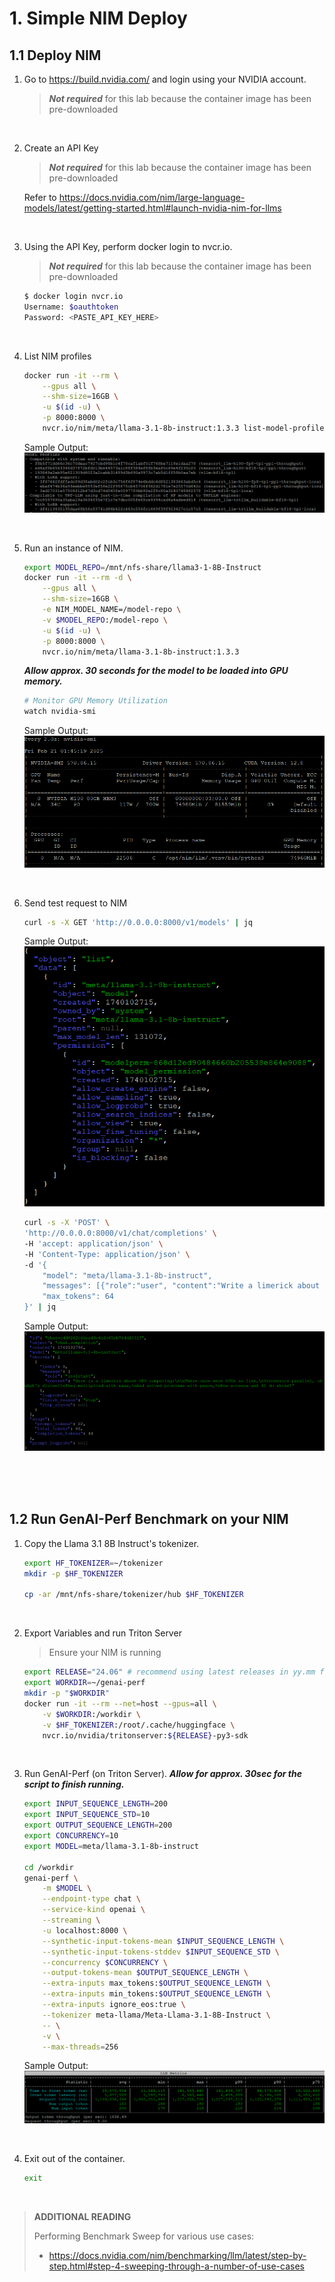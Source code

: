 # 1. Simple NIM Deploy

## 1.1 Deploy NIM


1. Go to https://build.nvidia.com/ and login using your NVIDIA account.
    >***Not required*** for this lab because the container image has been pre-downloaded

<br>

2. Create an API Key
    >***Not required*** for this lab because the container image has been pre-downloaded

    Refer to https://docs.nvidia.com/nim/large-language-models/latest/getting-started.html#launch-nvidia-nim-for-llms

<br>

3. Using the API Key, perform docker login to nvcr.io.
    >***Not required*** for this lab because the container image has been pre-downloaded
    
    ```bash
    $ docker login nvcr.io
    Username: $oauthtoken
    Password: <PASTE_API_KEY_HERE>
    ```

<br>

4. List NIM profiles
    
    ```bash    
    docker run -it --rm \
        --gpus all \
        --shm-size=16GB \
        -u $(id -u) \
        -p 8000:8000 \
        nvcr.io/nim/meta/llama-3.1-8b-instruct:1.3.3 list-model-profiles
    ```
    Sample Output: <br>
    ![image](images/lab1-list-model-profiles.png)

<br>

5. Run an instance of NIM.
    
    ```bash
    export MODEL_REPO=/mnt/nfs-share/llama3-1-8B-Instruct
    docker run -it --rm -d \
        --gpus all \
        --shm-size=16GB \
        -e NIM_MODEL_NAME=/model-repo \
        -v $MODEL_REPO:/model-repo \
        -u $(id -u) \
        -p 8000:8000 \
        nvcr.io/nim/meta/llama-3.1-8b-instruct:1.3.3
    ```

    ***Allow approx. 30 seconds for the model to be loaded into GPU memory.***
    ```bash
    # Monitor GPU Memory Utilization
    watch nvidia-smi
    ```
    Sample Output: <br>
    ![image](https://github.com/ymlee4953/Dell-DemoLab/blob/main/DemoRoom/NVIDIA%20GenAI%20Workshop/images/lab1-nvidia-smi.png)

<br>

6. Send test request to NIM
    
    ```bash
    curl -s -X GET 'http://0.0.0.0:8000/v1/models' | jq
    ```
    Sample Output: <br>
    ![image](https://github.com/ymlee4953/Dell-DemoLab/blob/main/DemoRoom/NVIDIA%20GenAI%20Workshop/images/lab1-list-running-models.png)

    
    ```bash
    curl -s -X 'POST' \
    'http://0.0.0.0:8000/v1/chat/completions' \
    -H 'accept: application/json' \
    -H 'Content-Type: application/json' \
    -d '{
        "model": "meta/llama-3.1-8b-instruct",
        "messages": [{"role":"user", "content":"Write a limerick about the wonders of GPU computing."}],
        "max_tokens": 64
    }' | jq
    
    ```
    Sample Output: <br>
    ![image](https://github.com/ymlee4953/Dell-DemoLab/blob/main/DemoRoom/NVIDIA%20GenAI%20Workshop/images/lab1-test-query.png)

<br><br><br>

## 1.2 Run GenAI-Perf Benchmark on your NIM

1. Copy the Llama 3.1 8B Instruct's tokenizer.
    
    ```bash
    export HF_TOKENIZER=~/tokenizer
    mkdir -p $HF_TOKENIZER

    cp -ar /mnt/nfs-share/tokenizer/hub $HF_TOKENIZER
    ```    
    

<br>

2. Export Variables and run Triton Server
        
    > Ensure your NIM is running
    
    
    ```bash
    export RELEASE="24.06" # recommend using latest releases in yy.mm format
    export WORKDIR=~/genai-perf
    mkdir -p "$WORKDIR"
    docker run -it --rm --net=host --gpus=all \
        -v $WORKDIR:/workdir \
        -v $HF_TOKENIZER:/root/.cache/huggingface \
        nvcr.io/nvidia/tritonserver:${RELEASE}-py3-sdk
    ```

<br>

3. Run GenAI-Perf (on Triton Server). ***Allow for approx. 30sec for the script to finish running.***
    
    ```bash
    export INPUT_SEQUENCE_LENGTH=200
    export INPUT_SEQUENCE_STD=10
    export OUTPUT_SEQUENCE_LENGTH=200
    export CONCURRENCY=10
    export MODEL=meta/llama-3.1-8b-instruct
    
    cd /workdir
    genai-perf \
        -m $MODEL \
        --endpoint-type chat \
        --service-kind openai \
        --streaming \
        -u localhost:8000 \
        --synthetic-input-tokens-mean $INPUT_SEQUENCE_LENGTH \
        --synthetic-input-tokens-stddev $INPUT_SEQUENCE_STD \
        --concurrency $CONCURRENCY \
        --output-tokens-mean $OUTPUT_SEQUENCE_LENGTH \
        --extra-inputs max_tokens:$OUTPUT_SEQUENCE_LENGTH \
        --extra-inputs min_tokens:$OUTPUT_SEQUENCE_LENGTH \
        --extra-inputs ignore_eos:true \
        --tokenizer meta-llama/Meta-Llama-3.1-8B-Instruct \
        -- \
        -v \
        --max-threads=256
    ```
    Sample Output: <br>
    ![image](https://github.com/ymlee4953/Dell-DemoLab/blob/main/DemoRoom/NVIDIA%20GenAI%20Workshop/images/lab1-genai-perf.png)

<br>

4. Exit out of the container.    
    
    ```bash
    exit
    ```

<br>

>**ADDITIONAL READING**
>
>Performing Benchmark Sweep for various use cases: 
>
>- https://docs.nvidia.com/nim/benchmarking/llm/latest/step-by-step.html#step-4-sweeping-through-a-number-of-use-cases
